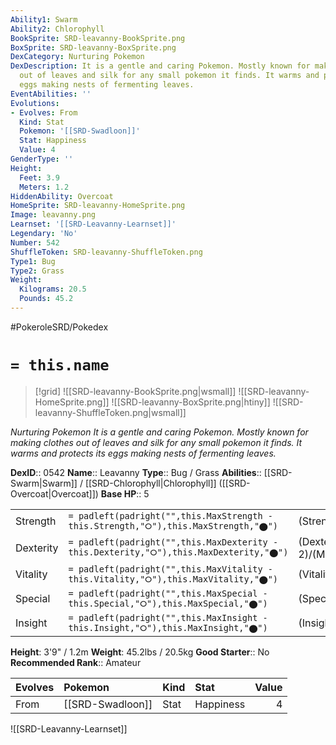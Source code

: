 ```yaml
---
Ability1: Swarm
Ability2: Chlorophyll
BookSprite: SRD-leavanny-BookSprite.png
BoxSprite: SRD-leavanny-BoxSprite.png
DexCategory: Nurturing Pokemon
DexDescription: It is a gentle and caring Pokemon. Mostly known for making clothes
  out of leaves and silk for any small pokemon it finds. It warms and protects its
  eggs making nests of fermenting leaves.
EventAbilities: ''
Evolutions:
- Evolves: From
  Kind: Stat
  Pokemon: '[[SRD-Swadloon]]'
  Stat: Happiness
  Value: 4
GenderType: ''
Height:
  Feet: 3.9
  Meters: 1.2
HiddenAbility: Overcoat
HomeSprite: SRD-leavanny-HomeSprite.png
Image: leavanny.png
Learnset: '[[SRD-Leavanny-Learnset]]'
Legendary: 'No'
Number: 542
ShuffleToken: SRD-leavanny-ShuffleToken.png
Type1: Bug
Type2: Grass
Weight:
  Kilograms: 20.5
  Pounds: 45.2
---
```


#PokeroleSRD/Pokedex

# `= this.name`

> [!grid]
> ![[SRD-leavanny-BookSprite.png|wsmall]]
> ![[SRD-leavanny-HomeSprite.png]]
> ![[SRD-leavanny-BoxSprite.png|htiny]]
> ![[SRD-leavanny-ShuffleToken.png|wsmall]]


*Nurturing Pokemon*
*It is a gentle and caring Pokemon. Mostly known for making clothes out of leaves and silk for any small pokemon it finds. It warms and protects its eggs making nests of fermenting leaves.*

**DexID**:: 0542
**Name**:: Leavanny
**Type**:: Bug / Grass
**Abilities**:: [[SRD-Swarm|Swarm]] / [[SRD-Chlorophyll|Chlorophyll]] ([[SRD-Overcoat|Overcoat]])
**Base HP**:: 5

|           |                                                                                        |                                          |
| --------- | -------------------------------------------------------------------------------------- | ---------------------------------------- |
| Strength  | `= padleft(padright("",this.MaxStrength - this.Strength,"⭘"),this.MaxStrength,"⬤")`    | (Strength::3)/(MaxStrength::6)   |
| Dexterity | `= padleft(padright("",this.MaxDexterity - this.Dexterity,"⭘"),this.MaxDexterity,"⬤")` | (Dexterity:: 2)/(MaxDexterity::5) |
| Vitality  | `= padleft(padright("",this.MaxVitality - this.Vitality,"⭘"),this.MaxVitality,"⬤")`    | (Vitality::2)/(MaxVitality::5)   |
| Special   | `= padleft(padright("",this.MaxSpecial - this.Special,"⭘"),this.MaxSpecial,"⬤")`       | (Special::2)/(MaxSpecial::5)     |
| Insight   | `= padleft(padright("",this.MaxInsight - this.Insight,"⭘"),this.MaxInsight,"⬤")`       | (Insight::2)/(MaxInsight::5)     |

**Height**: 3'9" / 1.2m
**Weight**: 45.2lbs / 20.5kg
**Good Starter**:: No
**Recommended Rank**:: Amateur

| Evolves   | Pokemon          | Kind   | Stat      |   Value |
|:----------|:-----------------|:-------|:----------|--------:|
| From      | [[SRD-Swadloon]] | Stat   | Happiness |       4 |

![[SRD-Leavanny-Learnset]]